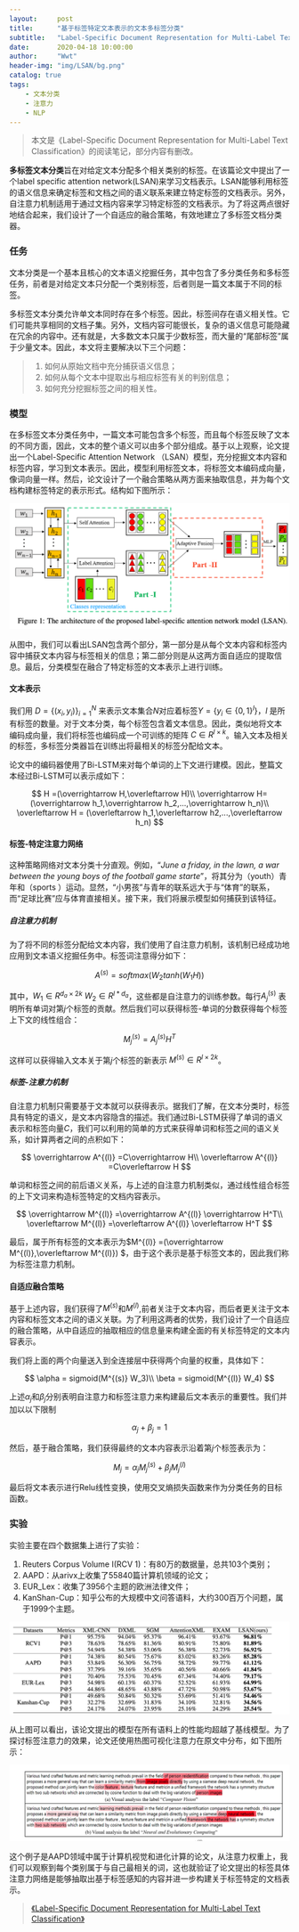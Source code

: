```yaml
---
layout:     post
title:      "基于标签特定文本表示的文本多标签分类"
subtitle:   "Label-Specific Document Representation for Multi-Label Text Classification"
date:       2020-04-18 10:00:00
author:     "Wwt"
header-img: "img/LSAN/bg.png"
catalog: true
tags:   
    - 文本分类
    - 注意力
    - NLP
---
```

>本文是《Label-Specific Document Representation for Multi-Label Text Classification》的阅读笔记，部分内容有删改。

**多标签文本分类**旨在对给定文本分配多个相关类别的标签。在该篇论文中提出了一个label specific attention network(LSAN)来学习文档表示。LSAN能够利用标签的语义信息来确定标签和文档之间的语义联系来建立特定标签的文档表示。另外，自注意力机制适用于通过文档内容来学习特定标签的文档表示。为了将这两点很好地结合起来，我们设计了一个自适应的融合策略，有效地建立了多标签文档分类器。

### 任务

文本分类是一个基本且核心的文本语义挖掘任务，其中包含了多分类任务和多标签任务，前者是对给定文本只分配一个类别标签，后者则是一篇文本属于不同的标签。

多标签文本分类允许单文本同时存在多个标签。因此，标签间存在语义相关性。它们可能共享相同的文档子集。另外，文档内容可能很长，复杂的语义信息可能隐藏在冗余的内容中。还有就是，大多数文本只属于少数标签，而大量的“尾部标签”属于少量文本。因此，本文将主要解决以下三个问题：



> 1. 如何从原始文档中充分捕获语义信息；
> 2. 如何从每个文本中提取出与相应标签有关的判别信息；
> 3. 如何充分挖掘标签之间的相关性。

### 模型

在多标签文本分类任务中，一篇文本可能包含多个标签，而且每个标签反映了文本的不同方面，因此，文本的整个语义可以由多个部分组成。基于以上观察，论文提出一个Label-Specific Attention Network （LSAN）模型，充分挖掘文本内容和标签内容，学习到文本表示。因此，模型利用标签文本，将标签文本编码成向量，像词向量一样。然后，论文设计了一个融合策略从两方面来抽取信息，并为每个文档构建标签特定的表示形式。结构如下图所示：

![1](/img/LSAN/1.png)

从图中，我们可以看出LSAN包含两个部分，第一部分是从每个文本内容和标签内容中捕获文本内容与标签相关的信息；第二部分则是从这两方面自适应的提取信息。最后，分类模型在融合了特定标签的文本表示上进行训练。

#### 文本表示

我们用  $D=\{(x_i,y_i)\}_{i=1}^N$ 来表示文本集合$N$对应着标签$Y=\{ y_i \in\{0,1\}^l\}$，$l$ 是所有标签的数量。对于文本分类，每个标签包含着文本信息。因此，类似地将文本 编码成向量，我们将标签也编码成一个可训练的矩阵 $C\in R^{l \times k}$。输入文本及相关的标签，多标签分类器旨在训练出将最相关的标签分配给文本。

论文中的编码器使用了Bi-LSTM来对每个单词的上下文进行建模。因此，整篇文本经过Bi-LSTM可以表示成如下：


$$
H =(\overrightarrow H,\overleftarrow H)\\
\overrightarrow H=(\overrightarrow h_1,\overrightarrow h_2,...,\overrightarrow h_n)\\
\overleftarrow H = (\overleftarrow h_1,\overleftarrow h2,...,\overleftarrow h_n)
$$


#### 标签-特定注意力网络

这种策略网络对文本分类十分直观。例如，“*June a friday, in the lawn, a war between the young boys of the football game starte*”，将其分为（youth）青年和（sports ）运动。显然，“小男孩”与青年的联系远大于与“体育”的联系，而“足球比赛”应与体育直接相关。接下来，我们将展示模型如何捕获到该特征。

##### 自注意力机制

为了将不同的标签分配给文本内容，我们使用了自注意力机制，该机制已经成功地应用到文本语义挖掘任务中。标签词注意得分如下：



$$
A^{(s)} = softmax(W_2tanh(W_1H))
$$



其中，$W_1 \in R^{d_a \times 2k}$ $W_2 \in R^{l*d_a}$，这些都是自注意力的训练参数。每行$A^{(s)}_j$ 表明所有单词对第$j$个标签的贡献。然后我们可以获得标签-单词的分数获得每个标签上下文的线性组合：



$$
M_j^{(s)} = A_j^{(s)}H^T
$$



这样可以获得输入文本关于第$j$个标签的新表示 $M^{(s)} \in R^{l \times 2k}$。

##### 标签-注意力机制

自注意力机制只需要基于文本就可以获得表示。据我们了解，在文本分类时，标签具有特定的语义，是文本内容隐含的描述。我们通过Bi-LSTM获得了单词的语义表示和标签向量$C$，我们可以利用的简单的方式来获得单词和标签之间的语义关系，如计算两者之间的点积如下：


$$
\overrightarrow A^{(l)} =C\overrightarrow H\\
\overleftarrow A^{(l)} =C\overleftarrow H
$$


单词和标签之间的前后语义关系，与上述的自注意力机制类似，通过线性组合标签的上下文词来构造标签特定的文档内容表示。


$$
\overrightarrow M^{(l)} =\overrightarrow A^{(l)} \overrightarrow H^T\\
\overleftarrow M^{(l)} =\overleftarrow A^{(l)} \overleftarrow H^T
$$


最后，属于所有标签的文本表示为$M^{(l)} =(\overrightarrow M^{(l)},\overleftarrow M^{(l)}) $，由于这个表示是基于标签文本的，因此我们称为标签注意力机制。

#### 自适应融合策略

基于上述内容，我们获得了$M^{(s)}$和$M^{(l)}$,前者关注于文本内容，而后者更关注于文本内容和标签文本之间的语义关联。为了利用这两者的优势，我们设计了一个自适应的融合策略，从中自适应的抽取相应的信息量来构建全面的有关标签特定的文本内容表示。

我们将上面的两个向量送入到全连接层中获得两个向量的权重，具体如下：


$$
\alpha = sigmoid(M^{(s)} W_3)\\
\beta = sigmoid(M^{(l)} W_4)
$$

上述$\alpha_j$和$\beta_j$分别表明自注意力和标签注意力来构建最后文本表示的重要性。我们并加以以下限制


$$
\alpha_j +\beta_j=1
$$


然后，基于融合策略，我们获得最终的文本内容表示沿着第$j$个标签表示为：


$$
M_j = \alpha_jM^{(s)}_j+\beta_jM^{(l)}_j
$$


最后将文本表示进行Relu线性变换，使用交叉熵损失函数来作为分类任务的目标函数。

### 实验

实验主要在四个数据集上进行了实验：

1. Reuters Corpus Volume I(RCV 1)：有80万的数据量，总共103个类别；
2. AAPD：从arivx上收集了55840篇计算机领域的论文；
3. EUR_Lex：收集了3956个主题的欧洲法律文件；
4. KanShan-Cup：知乎公布的大规模中文问答语料，大约300百万个问题，属于1999个主题。

![2](/img/LSAN/2.png)

从上图可以看出，该论文提出的模型在所有语料上的性能均超越了基线模型。为了探讨标签注意力的效果，论文还使用热图可视化注意力在原文中分布，如下图所示：

![3](/img/LSAN/3.png)

这个例子是AAPD领域中属于计算机视觉和进化计算的论文，从注意力权重上，我们可以观察到每个类别属于与自己最相关的词，这也就验证了论文提出的标签具体注意力网络是能够抽取出基于标签感知的内容并进一步构建关于标签特定的文档表示。



>[《Label-Specific Document Representation for Multi-Label Text Classification》](https://www.aclweb.org/anthology/D19-1044.pdf)

